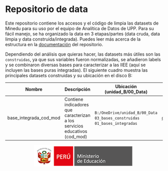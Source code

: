 # Repositorio de data

Este repositorio contiene los accesos y el código de limpia las datasets de Minedu para su uso por el equipo de Analítica de Datos de UPP. Para su fácil manejo, se ha organizado la data en 3 etapas/partes (data cruda, data limpia y data construida/integrada). Puedes leer más acerca de la estructura en la [documentación](https://github.com/analistaup29/00_Data/tree/main/04_documentacion) del repositorio.

Dependiendo del análisis que quieras hacer, las datasets más útiles son las `construidas`, ya que sus variables fueron normalizadas, se añadieron labels y se combinaron diversas bases para caracterizar a las IIEE (aquí se incluyen las bases puras integradas). El siguiente cuadro muestra las principales datasets construidas y su ubicación en el disco B:

| Nombre | Descripción | Ubicación (unidad_B/00_Data) | Diccionario |
|--------|-------------|-----------|-------------|
| base_integrada_cod_mod | Contiene indicadores que caracterizan a los servicios educativos (cod_mod) | `B:/OneDrive/unidad_B/00_Data` `03_bases_construidas` `01_bases_integradas` | [dic_base_integrada_cod_mod](https://github.com/analistaup29/00_Data/tree/main/04_documentacion/01_diccionarios) |


<p align="center">
	<img src="https://github.com/analistaup29/00_Data/blob/main/img/logo_minedu.png?raw=true")>
</p>
